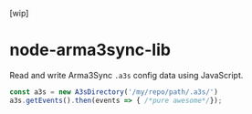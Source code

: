 [wip]

# node-arma3sync-lib

Read and write Arma3Sync `.a3s` config data using JavaScript.

```ts
const a3s = new A3sDirectory('/my/repo/path/.a3s/')
a3s.getEvents().then(events => { /*pure awesome*/});

```

